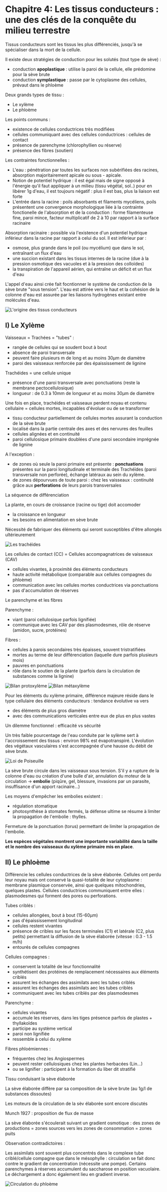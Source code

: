 # Chapitre 4: Les tissus conducteurs : une des clés de la conquête du milieu terrestre

Tissus conducteurs sont les tissus les plus différenciés, jusqu'à se spécialiser dans la mort de la cellule. 

Il existe deux stratégies de conduction pour les solutés (tout type de sève) :

* conduction **apoplastique** : utilise la paroi de la cellule, elle prédomine pour la sève brute
* conduction **symplastique** : passe par le cytoplasme des cellules, prévaut dans le phloème

Deux grands types de tissu :

* Le xylème
* Le phloème

Les points communs :

* existence de cellules conductrices très modifiées
* cellules communiquant avec des cellules conductrices : cellules de contact
* présence de parenchyme (chlorophyllien ou réserve)
* présence des fibres (soutien)

Les contraintes fonctionnelles :

* L'eau : pénétration par toutes les surfaces non subérifiées des racines, absorption majoritairement apicale ou sous - apicale.
* Notion de potentiel hydrique : il est égal mais de signe opposé à l'énergie qu'il faut appliquer à un milieu (tissu végétal, sol..) pour en libérer 1g d'eau, il est toujours négatif : plus il est bas, plus la liaison est forte
* L'entrée dans la racine : poils absorbants et filaments mycéliens, poils présentent une convergence morphologique liée à la contrainte fonctionelle de l'absorption et de la conduction : forme filamenteuse fine, paroi mince, facteur multiplicatif de 2 à 10 par rapport à la surface racinaire

Absorption racinaire : possible via l'existence d'un potentiel hydrique inférieur dans la racine par rapport à celui du sol. Il est inférieur par :

* osmose, plus grande dans le poil (ou mycélium) que dans le sol, entraînant un flux d'eau
* une succion existant dans les tissus internes de la racine (due à la pression osmotique des vacuoles et à la pression des colloïdes)
* la transpiration de l'appareil aérien, qui entraîne un déficit et un flux d'eau

L'appel d'eau ainsi crée fait focntionner le système de conduction de la sève brute "sous tension". L'eau est attirée vers le haut et la cohésion de la colonne d'eau est assurée par les liaisons hydrogènes existant entre molécules d'eau.

![L'origine des tissus conducteurs](Images/tissus.JPG)

## I) Le Xylème

Vaisseaux = Trachées = "tubes" :

* rangée de cellules qui se soudent bout à bout 
* absence de paroi transversale
* peuvent faire plusieurs m de long et au moins 30µm de diamètre
* paroi des vaisseaux renforcée par des épaississement de lignine

Trachéides = une cellule unique

* présence d'une paroi transversale avec ponctuations (reste la membrane pectocellulosique)
* longueur : de 0.3 à 10mm de longueur et au moins 30µm de diamètre

Une fois en place, trachéides et vaisseaux perdent noyau et contenu cellulaire = cellules mortes, incapables d'évoluer ou de se transformer

* tissu conducteur partiellement de cellules mortes assurant la conduction de la sève brute
* localisé dans la partie centrale des axes et des nervures des feuilles
* cellules alignées et en continuité
* paroi cellulosique primaire doublées d'une paroi secondaire imprégnée de lignine

A l'exception :

* de zones où seule la paroi primaire est présente : **ponctuations** présentes sur la paroi longitudinale et terminale des Trachéïdes (paroi transversale non perforée), échange latéraux au sein du xylème.
* de zones dépourvues de toute paroi : chez les vaisseaux : continuité grâce aux **perforations** de leurs parois transversales

La séquence de différenciation 

La plante, en cours de croissance (racine ou tige) doit accomoder

* la croissance en longueur 
* les besoins en alimentation en sève brute

Nécessité de fabriquer des éléments qui seront susceptibles d'être allongés ultérieurement

![Les trachéides](Images/choix.JPG)

Les cellules de contact (CC) = Cellules accompagnatrices de vaisseaux (CAV)

* cellules vivantes, à proximité des éléments conducteurs 
* haute activité métabolique (comparable aux cellules compagnes du phloème)
* communication avec les cellules mortes conductrices via ponctuations
* pas d'accumulation de réserves

Le parenchyme et les fibres

Parenchyme :

* viant (paroi cellulosique parfois lignifiée)
* communique avec les CAV par des plasmodesmes, rôle de réserve (amidon, sucre, protéines)

Fibres :

* cellules à parois secondaires très épaisses, souvent tristratifiées
* mortes au terme de leur différenciation (laquelle dure parfois plusieurs mois)
* pauvres en ponctuations
* rôle dans le soutien de la plante (parfois dans la circulation de substances comme la lignine)

![Bilan protoxylème](Images/bilan.JPG)
![Bilan métaxylème](Images/bilan2.JPG)

Pour les éléments du xylème primaire, différence majeure réside dans le type cellulaire des éléments conducteurs : tendance évolutive va vers

* des éléments de plus gros diamètre
* avec des communications verticales entre eux de plus en plus vastes

Un dilemme fonctionnel : efficacité vs sécurité

Un très faible pourcentage de l'eau conduite par le sylème sert à l'accroissement des tissus : environ 98% est évapotranspiré. L'évolution des végétaux vasculaires s'est accompagnée d'une hausse du débit de sève brute.

![Loi de Poiseuille](Images/loi.JPG)

La sève brute circule dans les vaisseaux sous tension. S'il y a rupture de la colonne d'eau ou création d'une bulle d'air, annulation du moteur de la circulation -> **embolie** (piqûre, gel, blessure, invasions par un parasite, insuffisance d'un apport racinaire...)

Les moyens d'empêcher les embolies existent : 

* régulation stomatique
* photosynthèse à stomates fermés, la défense ultime se résume à limiter la propagation de l'embolie : thylles.

Fermeture de la ponctuation (torus) permettant de limiter la propagation de l'embolie.

**Les espèces végétales montrent une importante variabilité dans la taille et le nombre des vaisseaux du xylème primaire mis en place**.

## II) Le phloème

Différencie les cellules conductrices de la sève élaborée. Cellules ont perdu leur noyau mais ont conservé la quasi-totalité de leur cytoplasme : membrane plasmique conservée, ainsi que quelques mitochondries, quelques plastes. Cellules conductrices communiquent entre elles : plasmodesmes qui forment des pores ou perforations.

Tubes criblés : 

* cellules allongées, bout à bout (15-60µm)
* pas d'épaississement longitudinal
* cellules restent vivantes
* présence de cribles sur les faces terminales (C1) et latérale (C2, plus petits) permettant la diffusion de la sève élaborée (vitesse : 0.3 - 1.5 m/h)
* entourés de cellules compagnes

Cellules compagnes :

* conservent la totalité de leur fonctionnalité
* synthétisent des protéines de remplacement nécessaires aux éléments criblés
* assurent les échanges des assimilats avec les tubes criblés
* assurent les échanges des assimilats aec les tubes criblés
* communiquent avec les tubes criblés par des plasmodesmes

Parenchyme :

* cellules vivantes
* accumule les réserves, dans les tiges présence parfois de plastes + thyllakoïdes
* participe au système vertical
* paroi non lignifiée
* ressemble à celui du xylème

Fibres phloémiennes : 

* fréquentes chez les Angiospermes 
* peuvent rester cellulosiques chez les plantes herbacées (Lin...)
* ou se lignifier : participent à la formation du liber dit stratifié

Tissu conduisant la sève élaborée

La sève élaborée diffère par sa composition de la sève brute (au 1g/l de substances dissoutes)

Les moteurs de la circulation de la sèv élaborée sont encore discutés

Munch 1927 : proposition de flux de masse

La sève élaborée s'écoulerait suivant un gradient osmotique : des zones de productions = zones sources vers les zones de consommation = zones puits

Observation contradictoires : 

Les assimilats sont souvent plus concentrés dans le complexe tube criblé/cellule compagne que dans le mésophylle : circulation se fait donc contre le gradient de concentration (nécessite une pompe). Certains parenchymes à réserves accumulent du saccharose en position vacuolaire. Le déchargement a donc également lieu en gradient inverse.

![Circulation du phloème](Images/phloème.JPG)









